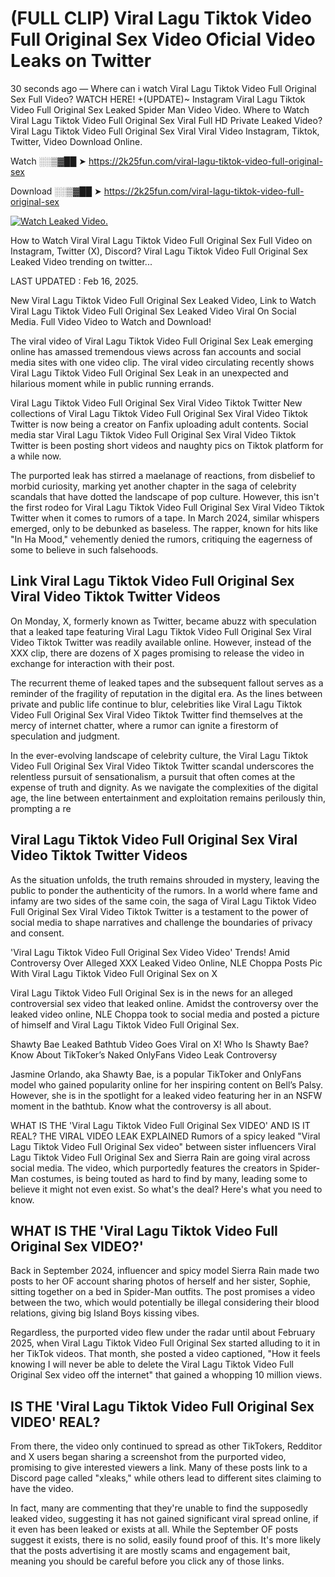 # (FULL CLIP) Viral Lagu Tiktok Video Full Original Sex Video Oficial Video Leaks on Twitter

30 seconds ago — Where can i watch Viral Lagu Tiktok Video Full Original Sex Full Video? WATCH HERE! +(UPDATE)~ Instagram Viral Lagu Tiktok Video Full Original Sex Leaked Spider Man Video Video. Where to Watch Viral Lagu Tiktok Video Full Original Sex Viral Full HD Private Leaked Video? Viral Lagu Tiktok Video Full Original Sex Viral Viral Video Instagram, Tiktok, Twitter, Video Download Online.

Watch ░░▒▓██ ➤ https://2k25fun.com/viral-lagu-tiktok-video-full-original-sex

Download ░░▒▓██ ➤ https://2k25fun.com/viral-lagu-tiktok-video-full-original-sex

[![Watch Leaked Video.](https://miro.medium.com/v2/resize:fit:828/format:webp/1*cilzJN44JGOrTw9NJCrNHA.gif "Watch Leaked Video")](https://2k25fun.com/viral-lagu-tiktok-video-full-original-sex)

How to Watch Viral Viral Lagu Tiktok Video Full Original Sex Full Video on Instagram, Twitter (X), Discord? Viral Lagu Tiktok Video Full Original Sex Leaked Video trending on twitter...

LAST UPDATED : Feb 16, 2025.

New Viral Lagu Tiktok Video Full Original Sex Leaked Video, Link to Watch Viral Lagu Tiktok Video Full Original Sex Leaked Video Viral On Social Media. Full Video Video to Watch and Download!

The viral video of Viral Lagu Tiktok Video Full Original Sex Leak emerging online has amassed tremendous views across fan accounts and social media sites with one video clip. The viral video circulating recently shows Viral Lagu Tiktok Video Full Original Sex Leak in an unexpected and hilarious moment while in public running errands.

Viral Lagu Tiktok Video Full Original Sex Viral Video Tiktok Twitter New collections of Viral Lagu Tiktok Video Full Original Sex Viral Video Tiktok Twitter is now being a creator on Fanfix uploading adult contents. Social media star Viral Lagu Tiktok Video Full Original Sex Viral Video Tiktok Twitter is been posting short videos and naughty pics on Tiktok platform for a while now.

The purported leak has stirred a maelanage of reactions, from disbelief to morbid curiosity, marking yet another chapter in the saga of celebrity scandals that have dotted the landscape of pop culture. However, this isn't the first rodeo for Viral Lagu Tiktok Video Full Original Sex Viral Video Tiktok Twitter when it comes to rumors of a tape. In March 2024, similar whispers emerged, only to be debunked as baseless. The rapper, known for hits like "In Ha Mood," vehemently denied the rumors, critiquing the eagerness of some to believe in such falsehoods.

## Link Viral Lagu Tiktok Video Full Original Sex Viral Video Tiktok Twitter Videos

On Monday, X, formerly known as Twitter, became abuzz with speculation that a leaked tape featuring Viral Lagu Tiktok Video Full Original Sex Viral Video Tiktok Twitter was readily available online. However, instead of the XXX clip, there are dozens of X pages promising to release the video in exchange for interaction with their post.

The recurrent theme of leaked tapes and the subsequent fallout serves as a reminder of the fragility of reputation in the digital era. As the lines between private and public life continue to blur, celebrities like Viral Lagu Tiktok Video Full Original Sex Viral Video Tiktok Twitter find themselves at the mercy of internet chatter, where a rumor can ignite a firestorm of speculation and judgment.

In the ever-evolving landscape of celebrity culture, the Viral Lagu Tiktok Video Full Original Sex Viral Video Tiktok Twitter scandal underscores the relentless pursuit of sensationalism, a pursuit that often comes at the expense of truth and dignity. As we navigate the complexities of the digital age, the line between entertainment and exploitation remains perilously thin, prompting a re

##  Viral Lagu Tiktok Video Full Original Sex Viral Video Tiktok Twitter Videos

As the situation unfolds, the truth remains shrouded in mystery, leaving the public to ponder the authenticity of the rumors. In a world where fame and infamy are two sides of the same coin, the saga of Viral Lagu Tiktok Video Full Original Sex Viral Video Tiktok Twitter is a testament to the power of social media to shape narratives and challenge the boundaries of privacy and consent.

'Viral Lagu Tiktok Video Full Original Sex Video Video' Trends! Amid Controversy Over Alleged XXX Leaked Video Online, NLE Choppa Posts Pic With Viral Lagu Tiktok Video Full Original Sex on X

Viral Lagu Tiktok Video Full Original Sex is in the news for an alleged controversial sex video that leaked online. Amidst the controversy over the leaked video online, NLE Choppa took to social media and posted a picture of himself and Viral Lagu Tiktok Video Full Original Sex.

Shawty Bae Leaked Bathtub Video Goes Viral on X! Who Is Shawty Bae? Know About TikToker’s Naked OnlyFans Video Leak Controversy

Jasmine Orlando, aka Shawty Bae, is a popular TikToker and OnlyFans model who gained popularity online for her inspiring content on Bell’s Palsy. However, she is in the spotlight for a leaked video featuring her in an NSFW moment in the bathtub. Know what the controversy is all about.

WHAT IS THE 'Viral Lagu Tiktok Video Full Original Sex VIDEO' AND IS IT REAL? THE VIRAL VIDEO LEAK EXPLAINED Rumors of a spicy leaked "Viral Lagu Tiktok Video Full Original Sex video" between sister influencers Viral Lagu Tiktok Video Full Original Sex and Sierra Rain are going viral across social media. The video, which purportedly features the creators in Spider-Man costumes, is being touted as hard to find by many, leading some to believe it might not even exist. So what's the deal? Here's what you need to know.

## WHAT IS THE 'Viral Lagu Tiktok Video Full Original Sex VIDEO?'

Back in September 2024, influencer and spicy model Sierra Rain made two posts to her OF account sharing photos of herself and her sister, Sophie, sitting together on a bed in Spider-Man outfits. The post promises a video between the two, which would potentially be illegal considering their blood relations, giving big Island Boys kissing vibes.

Regardless, the purported video flew under the radar until about February 2025, when Viral Lagu Tiktok Video Full Original Sex started alluding to it in her TikTok videos. That month, she posted a video captioned, "How it feels knowing I will never be able to delete the Viral Lagu Tiktok Video Full Original Sex video off the internet" that gained a whopping 10 million views.

## IS THE 'Viral Lagu Tiktok Video Full Original Sex VIDEO' REAL?

From there, the video only continued to spread as other TikTokers, Redditor and X users began sharing a screenshot from the purported video, promising to give interested viewers a link. Many of these posts link to a Discord page called "xleaks," while others lead to different sites claiming to have the video.

In fact, many are commenting that they're unable to find the supposedly leaked video, suggesting it has not gained significant viral spread online, if it even has been leaked or exists at all. While the September OF posts suggest it exists, there is no solid, easily found proof of this. It's more likely that the posts advertising it are mostly scams and engagement bait, meaning you should be careful before you click any of those links.